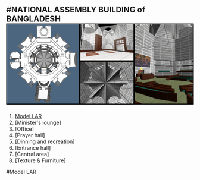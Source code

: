 #NATIONAL ASSEMBLY BUILDING of BANGLADESH
![banner](https://github.com/marteresagh/Project-2016/blob/master/462095/banner.jpg)
---
1. [Model LAR](https://github.com/marteresagh/Project-2016/blob/master/462095/README.md#Model-LAR)
  1. [Minister's lounge]
  2. [Office]
  3. [Prayer hall]
  4. [Dinning and recreation]
  5. [Entrance hall]
  6. [Central area]
2. [Texture & Furniture]  
  
#Model LAR
